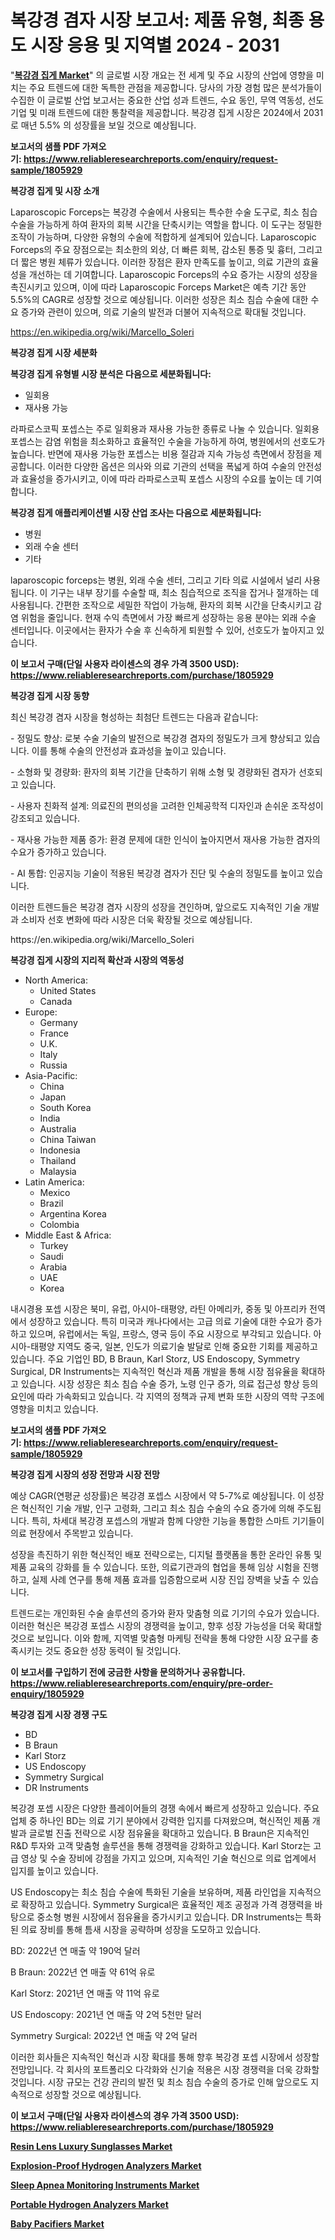 <p><h1>복강경 겸자 시장 보고서: 제품 유형, 최종 용도 시장 응용 및 지역별 2024 - 2031</h1></p><p>"<strong><a href="https://www.reliableresearchreports.com/laparoscopic-forceps-r1805929?utm_campaign=106&utm_medium=7&utm_source=Github&utm_content=ia&utm_term=28102024&utm_id=laparoscopic-forceps">복강경 집게 Market</a></strong>" 의 글로벌 시장 개요는 전 세계 및 주요 시장의 산업에 영향을 미치는 주요 트렌드에 대한 독특한 관점을 제공합니다. 당사의 가장 경험 많은 분석가들이 수집한 이 글로벌 산업 보고서는 중요한 산업 성과 트렌드, 수요 동인, 무역 역동성, 선도 기업 및 미래 트렌드에 대한 통찰력을 제공합니다. 복강경 집게 시장은 2024에서 2031로 매년 5.5% 의 성장률을 보일 것으로 예상됩니다.</p>
<p><strong>보고서의 샘플 PDF 가져오기:&nbsp;<a href="https://www.reliableresearchreports.com/enquiry/request-sample/1805929?utm_campaign=106&utm_medium=7&utm_source=Github&utm_content=ia&utm_term=28102024&utm_id=laparoscopic-forceps">https://www.reliableresearchreports.com/enquiry/request-sample/1805929</a></strong></p>
<p><strong>복강경 집게 및 시장 소개</strong></p>
<p><p>Laparoscopic Forceps는 복강경 수술에서 사용되는 특수한 수술 도구로, 최소 침습 수술을 가능하게 하여 환자의 회복 시간을 단축시키는 역할을 합니다. 이 도구는 정밀한 조작이 가능하며, 다양한 유형의 수술에 적합하게 설계되어 있습니다. Laparoscopic Forceps의 주요 장점으로는 최소한의 외상, 더 빠른 회복, 감소된 통증 및 흉터, 그리고 더 짧은 병원 체류가 있습니다. 이러한 장점은 환자 만족도를 높이고, 의료 기관의 효율성을 개선하는 데 기여합니다. Laparoscopic Forceps의 수요 증가는 시장의 성장을 촉진시키고 있으며, 이에 따라 Laparoscopic Forceps Market은 예측 기간 동안 5.5%의 CAGR로 성장할 것으로 예상됩니다. 이러한 성장은 최소 침습 수술에 대한 수요 증가와 관련이 있으며, 의료 기술의 발전과 더불어 지속적으로 확대될 것입니다.</p></p>
<p><a href="https://en.wikipedia.org/wiki/Marcello_Soleri?utm_campaign=106&utm_medium=7&utm_source=Github&utm_content=ia&utm_term=28102024&utm_id=laparoscopic-forceps">https://en.wikipedia.org/wiki/Marcello_Soleri</a></p>
<p><strong>복강경 집게 시장 세분화</strong></p>
<p><strong>복강경 집게 유형별 시장 분석은 다음으로 세분화됩니다:</strong></p>
<p><ul><li>일회용</li><li>재사용 가능</li></ul></p>
<p><p>라파로스코픽 포셉스는 주로 일회용과 재사용 가능한 종류로 나눌 수 있습니다. 일회용 포셉스는 감염 위험을 최소화하고 효율적인 수술을 가능하게 하여, 병원에서의 선호도가 높습니다. 반면에 재사용 가능한 포셉스는 비용 절감과 지속 가능성 측면에서 장점을 제공합니다. 이러한 다양한 옵션은 의사와 의료 기관의 선택을 폭넓게 하여 수술의 안전성과 효율성을 증가시키고, 이에 따라 라파로스코픽 포셉스 시장의 수요를 높이는 데 기여합니다.</p></p>
<p><strong>복강경 집게 애플리케이션별 시장 산업 조사는 다음으로 세분화됩니다:</strong></p>
<p><ul><li>병원</li><li>외래 수술 센터</li><li>기타</li></ul></p>
<p><p> laparoscopic forceps는 병원, 외래 수술 센터, 그리고 기타 의료 시설에서 널리 사용됩니다. 이 기구는 내부 장기를 수술할 때, 최소 침습적으로 조직을 잡거나 절개하는 데 사용됩니다. 간편한 조작으로 세밀한 작업이 가능해, 환자의 회복 시간을 단축시키고 감염 위험을 줄입니다. 현재 수익 측면에서 가장 빠르게 성장하는 응용 분야는 외래 수술 센터입니다. 이곳에서는 환자가 수술 후 신속하게 퇴원할 수 있어, 선호도가 높아지고 있습니다.</p></p>
<p><strong>이 보고서 구매(단일 사용자 라이센스의 경우 가격 3500 USD): <a href="https://www.reliableresearchreports.com/purchase/1805929?utm_campaign=106&utm_medium=7&utm_source=Github&utm_content=ia&utm_term=28102024&utm_id=laparoscopic-forceps">https://www.reliableresearchreports.com/purchase/1805929</a></strong></p>
<p><strong>복강경 집게 시장 동향</strong></p>
<p><p>최신 복강경 겸자 시장을 형성하는 최첨단 트렌드는 다음과 같습니다:</p><p>- 정밀도 향상: 로봇 수술 기술의 발전으로 복강경 겸자의 정밀도가 크게 향상되고 있습니다. 이를 통해 수술의 안전성과 효과성을 높이고 있습니다.</p><p>  </p><p>- 소형화 및 경량화: 환자의 회복 기간을 단축하기 위해 소형 및 경량화된 겸자가 선호되고 있습니다.</p><p>  </p><p>- 사용자 친화적 설계: 의료진의 편의성을 고려한 인체공학적 디자인과 손쉬운 조작성이 강조되고 있습니다.</p><p>  </p><p>- 재사용 가능한 제품 증가: 환경 문제에 대한 인식이 높아지면서 재사용 가능한 겸자의 수요가 증가하고 있습니다.</p><p>  </p><p>- AI 통합: 인공지능 기술이 적용된 복강경 겸자가 진단 및 수술의 정밀도를 높이고 있습니다.</p><p>이러한 트렌드들은 복강경 겸자 시장의 성장을 견인하며, 앞으로도 지속적인 기술 개발과 소비자 선호 변화에 따라 시장은 더욱 확장될 것으로 예상됩니다.</p></p>
<p>https://en.wikipedia.org/wiki/Marcello_Soleri</p>
<p><strong>복강경 집게 시장의 지리적 확산과 시장의 역동성</strong></p>
<p><ul>
    <li>
        North America:
        <ul>
            <li>United States</li>
            <li>Canada</li>
        </ul>
    </li>
    <li>
        Europe:
        <ul>
            <li>Germany</li>
            <li>France</li>
            <li>U.K.</li>
            <li>Italy</li>
            <li>Russia</li>
        </ul>
    </li>
    <li>
        Asia-Pacific:
        <ul>
            <li>China</li>
            <li>Japan</li>
            <li>South Korea</li>
            <li>India</li>
            <li>Australia</li>
            <li>China Taiwan</li>
            <li>Indonesia</li>
            <li>Thailand</li>
            <li>Malaysia</li>
        </ul>
    </li>
    <li>
        Latin America:
        <ul>
            <li>Mexico</li>
            <li>Brazil</li>
            <li>Argentina Korea</li>
            <li>Colombia</li>
        </ul>
    </li>
    <li>
        Middle East & Africa:
        <ul>
            <li>Turkey</li>
            <li>Saudi</li>
            <li>Arabia</li>
            <li>UAE</li>
            <li>Korea</li>
        </ul>
    </li>
    </ul></p>
<p><p>내시경용 포셉 시장은 북미, 유럽, 아시아-태평양, 라틴 아메리카, 중동 및 아프리카 전역에서 성장하고 있습니다. 특히 미국과 캐나다에서는 고급 의료 기술에 대한 수요가 증가하고 있으며, 유럽에서는 독일, 프랑스, 영국 등이 주요 시장으로 부각되고 있습니다. 아시아-태평양 지역도 중국, 일본, 인도가 의료기술 발달로 인해 중요한 기회를 제공하고 있습니다. 주요 기업인 BD, B Braun, Karl Storz, US Endoscopy, Symmetry Surgical, DR Instruments는 지속적인 혁신과 제품 개발을 통해 시장 점유율을 확대하고 있습니다. 시장 성장은 최소 침습 수술 증가, 노령 인구 증가, 의료 접근성 향상 등의 요인에 따라 가속화되고 있습니다. 각 지역의 정책과 규제 변화 또한 시장의 역학 구조에 영향을 미치고 있습니다.</p></p>
<p><strong>보고서의 샘플 PDF 가져오기:&nbsp;<a href="https://www.reliableresearchreports.com/enquiry/request-sample/1805929?utm_campaign=106&utm_medium=7&utm_source=Github&utm_content=ia&utm_term=28102024&utm_id=laparoscopic-forceps">https://www.reliableresearchreports.com/enquiry/request-sample/1805929</a></strong></p>
<p><strong>복강경 집게 시장의 성장 전망과 시장 전망</strong></p>
<p><p>예상 CAGR(연평균 성장률)은 복강경 포셉스 시장에서 약 5-7%로 예상됩니다. 이 성장은 혁신적인 기술 개발, 인구 고령화, 그리고 최소 침습 수술의 수요 증가에 의해 주도됩니다. 특히, 차세대 복강경 포셉스의 개발과 함께 다양한 기능을 통합한 스마트 기기들이 의료 현장에서 주목받고 있습니다.</p><p>성장을 촉진하기 위한 혁신적인 배포 전략으로는, 디지털 플랫폼을 통한 온라인 유통 및 제품 교육의 강화를 들 수 있습니다. 또한, 의료기관과의 협업을 통해 임상 시험을 진행하고, 실제 사례 연구를 통해 제품 효과를 입증함으로써 시장 진입 장벽을 낮출 수 있습니다. </p><p>트렌드로는 개인화된 수술 솔루션의 증가와 환자 맞춤형 의료 기기의 수요가 있습니다. 이러한 혁신은 복강경 포셉스 시장의 경쟁력을 높이고, 향후 성장 가능성을 더욱 확대할 것으로 보입니다. 이와 함께, 지역별 맞춤형 마케팅 전략을 통해 다양한 시장 요구를 충족시키는 것도 중요한 성장 동력이 될 것입니다.</p></p>
<p><strong>이 보고서를 구입하기 전에 궁금한 사항을 문의하거나 공유합니다. <a href="https://www.reliableresearchreports.com/enquiry/pre-order-enquiry/1805929?utm_campaign=106&utm_medium=7&utm_source=Github&utm_content=ia&utm_term=28102024&utm_id=laparoscopic-forceps">https://www.reliableresearchreports.com/enquiry/pre-order-enquiry/1805929</a></strong></p>
<p><strong>복강경 집게 시장 경쟁 구도</strong></p>
<p><ul><li>BD</li><li>B Braun</li><li>Karl Storz</li><li>US Endoscopy</li><li>Symmetry Surgical</li><li>DR Instruments</li></ul></p>
<p><p>복강경 포셉 시장은 다양한 플레이어들의 경쟁 속에서 빠르게 성장하고 있습니다. 주요 업체 중 하나인 BD는 의료 기기 분야에서 강력한 입지를 다져왔으며, 혁신적인 제품 개발과 글로벌 진출 전략으로 시장 점유율을 확대하고 있습니다. B Braun은 지속적인 R&D 투자와 고객 맞춤형 솔루션을 통해 경쟁력을 강화하고 있습니다. Karl Storz는 고급 영상 및 수술 장비에 강점을 가지고 있으며, 지속적인 기술 혁신으로 의료 업계에서 입지를 높이고 있습니다.</p><p>US Endoscopy는 최소 침습 수술에 특화된 기술을 보유하며, 제품 라인업을 지속적으로 확장하고 있습니다. Symmetry Surgical은 효율적인 제조 공정과 가격 경쟁력을 바탕으로 중소형 병원 시장에서 점유율을 증가시키고 있습니다. DR Instruments는 특화된 의료 장비를 통해 틈새 시장을 공략하며 성장을 도모하고 있습니다.</p><p>BD: 2022년 연 매출 약 190억 달러</p><p>B Braun: 2022년 연 매출 약 61억 유로</p><p>Karl Storz: 2021년 연 매출 약 11억 유로</p><p>US Endoscopy: 2021년 연 매출 약 2억 5천만 달러</p><p>Symmetry Surgical: 2022년 연 매출 약 2억 달러</p><p>이러한 회사들은 지속적인 혁신과 시장 확대를 통해 향후 복강경 포셉 시장에서 성장할 전망입니다. 각 회사의 포트폴리오 다각화와 신기술 적용은 시장 경쟁력을 더욱 강화할 것입니다. 시장 규모는 건강 관리의 발전 및 최소 침습 수술의 증가로 인해 앞으로도 지속적으로 성장할 것으로 예상됩니다.</p></p>
<p><strong>이 보고서 구매(단일 사용자 라이센스의 경우 가격 3500 USD): <a href="https://www.reliableresearchreports.com/purchase/1805929?utm_campaign=106&utm_medium=7&utm_source=Github&utm_content=ia&utm_term=28102024&utm_id=laparoscopic-forceps">https://www.reliableresearchreports.com/purchase/1805929</a></strong></p>
<p><strong><p><a href="https://www.linkedin.com/pulse/resin-lens-luxury-sunglasses-market-global-insights-8bkxc?trk=public_post_embed_feed-article-content&utm_campaign=106&utm_medium=7&utm_source=Github&utm_content=ia&utm_term=28102024&utm_id=laparoscopic-forceps">Resin Lens Luxury Sunglasses Market</a></p><p><a href="https://issuu.com/reportprime-2/docs/explosion-proof-hydrogen-analyzers-_8b58e722c0e341?utm_campaign=106&utm_medium=7&utm_source=Github&utm_content=ia&utm_term=28102024&utm_id=laparoscopic-forceps">Explosion-Proof Hydrogen Analyzers Market</a></p><p><a href="https://github.com/tacitam515l/Market-Research-Report-List-1/blob/main/sleep-apnea-monitoring-instruments-market.md?utm_campaign=106&utm_medium=7&utm_source=Github&utm_content=ia&utm_term=28102024&utm_id=laparoscopic-forceps">Sleep Apnea Monitoring Instruments Market</a></p><p><a href="https://issuu.com/reportprime-2/docs/portable-hydrogen-analyzers-market-_fbf5da196a0922?utm_campaign=106&utm_medium=7&utm_source=Github&utm_content=ia&utm_term=28102024&utm_id=laparoscopic-forceps">Portable Hydrogen Analyzers Market</a></p><p><a href="https://www.linkedin.com/pulse/baby-pacifiers-market-industry-trends-forecast-period-co5xc?trk=public_post_embed_feed-article-content&utm_campaign=106&utm_medium=7&utm_source=Github&utm_content=ia&utm_term=28102024&utm_id=laparoscopic-forceps">Baby Pacifiers Market</a></p></strong></p>
<p></p>